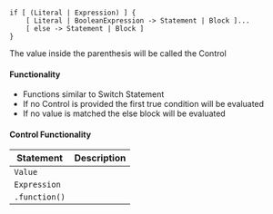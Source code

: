 ```

if [ (Literal | Expression) ] {
    [ Literal | BooleanExpression -> Statement | Block ]...
    [ else -> Statement | Block ]
}

```

The value inside the parenthesis will be called the Control

#### Functionality
* Functions similar to Switch Statement
* If no Control is provided the first true condition will be evaluated
* If no value is matched the else block will be evaluated

#### Control Functionality

| Statement | Description |
| --------- | ----------- |
| `Value` |  |
| `Expression` |  |
| `.function()` |  |